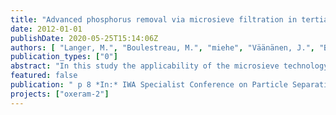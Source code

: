 ```yaml
---
title: "Advanced phosphorus removal via microsieve filtration in tertiary treatment: Performance and operation"
date: 2012-01-01
publishDate: 2020-05-25T15:14:06Z
authors: [ "Langer, M.", "Boulestreau, M.", "miehe", "Väänänen, J.", "Bourdon, C.", "Lesjean, B." ]
publication_types: ["0"]
abstract: "In this study the applicability of the microsieve technology together with coagulation and flocculation for advanced phosphorus removal was investigated. A pilot unit including a microsieve with 10 µm mesh size is operated continuously with secondary effluent. By applying a pretreatment of 0.07-0.09 mmol/L coagulant and 1.5-2 mg/L cationic polymer total phosphorus values below 80 µg/L were achieved. Coagulation with polyalumium chloride (PACl) produced better effluent quality compared to FeCl3 as less suspended solids and less residual coagulant were found in the microsieve effluent. Also the transmittance of UV radiation through the water is improved by using PACl. The amount of backwash water was very low (< 3 %). Results after rebuilding the chemical pre-treatment showed that under optimized mixing conditions polymer doses << 1 mg/L are possible without losses in water quality and filtration performance. In total microsieving with chemical pretreatment is a viable option for high quality effluent polishing."
featured: false
publication: " p 8 *In:* IWA Specialist Conference on Particle Separation. Berlin, Germany. 18-20 June 2012"
projects: ["oxeram-2"]
---
```



